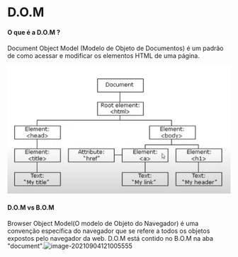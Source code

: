 # D.O.M
#### O que é a D.O.M ? <h4> 

Document Object Model (Modelo de Objeto de Documentos) é um padrão de como acessar e modificar os elementos HTML de uma página. 

![arvoredom](https://github.com/GabrielSantos-dev/Estudos/blob/098522c78f6f573d1931caf6dfe11ab9cc040a4e/Frontend/JavaScript/Manipulando%20a%20DOOM/Imagens/arvore_de_elementos_html.PNG)

#### D.O.M vs B.O.M <h4>



Browser Object Model(O modelo de Objeto do Navegador) é uma convenção específica do navegador que se refere a todos os objetos expostos pelo navegador da web. D.O.M está contido no B.O.M na aba "document".![image-20210904121005555](C:\Users\gcris\AppData\Roaming\Typora\typora-user-images\image-20210904121005555.png)

